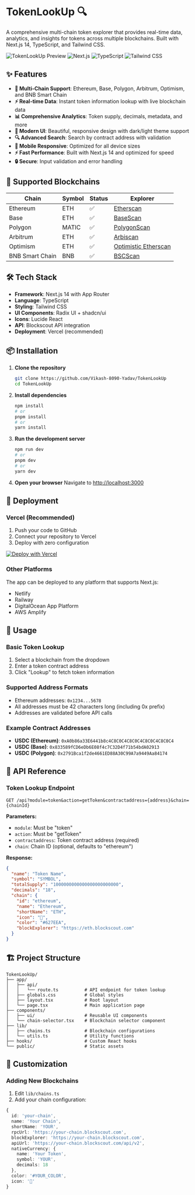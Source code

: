 # TokenLookUp 🔍

A comprehensive multi-chain token explorer that provides real-time data, analytics, and insights for tokens across multiple blockchains. Built with Next.js 14, TypeScript, and Tailwind CSS.

![TokenLookUp Preview](https://img.shields.io/badge/Status-In%20Development-yellow)
![Next.js](https://img.shields.io/badge/Next.js-14.2.16-black)
![TypeScript](https://img.shields.io/badge/TypeScript-5.0-blue)
![Tailwind CSS](https://img.shields.io/badge/Tailwind%20CSS-4.1.9-38B2AC)

## ✨ Features

- **🔗 Multi-Chain Support**: Ethereum, Base, Polygon, Arbitrum, Optimism, and BNB Smart Chain
- **⚡ Real-time Data**: Instant token information lookup with live blockchain data
- **📊 Comprehensive Analytics**: Token supply, decimals, metadata, and more
- **🎨 Modern UI**: Beautiful, responsive design with dark/light theme support
- **🔍 Advanced Search**: Search by contract address with validation
- **📱 Mobile Responsive**: Optimized for all device sizes
- **⚡ Fast Performance**: Built with Next.js 14 and optimized for speed
- **🔒 Secure**: Input validation and error handling

## 🚀 Supported Blockchains

| Chain | Symbol | Status | Explorer |
|-------|--------|--------|----------|
| Ethereum | ETH | ✅ | [Etherscan](https://eth.blockscout.com) |
| Base | ETH | ✅ | [BaseScan](https://base.blockscout.com) |
| Polygon | MATIC | ✅ | [PolygonScan](https://polygon.blockscout.com) |
| Arbitrum | ETH | ✅ | [Arbiscan](https://arbitrum.blockscout.com) |
| Optimism | ETH | ✅ | [Optimistic Etherscan](https://optimism.blockscout.com) |
| BNB Smart Chain | BNB | ✅ | [BSCScan](https://bsc.blockscout.com) |

## 🛠️ Tech Stack

- **Framework**: Next.js 14 with App Router
- **Language**: TypeScript
- **Styling**: Tailwind CSS
- **UI Components**: Radix UI + shadcn/ui
- **Icons**: Lucide React
- **API**: Blockscout API integration
- **Deployment**: Vercel (recommended)

## 📦 Installation

1. **Clone the repository**
   ```bash
   git clone https://github.com/Vikash-8090-Yadav/TokenLookUp
   cd TokenLookUp
   ```

2. **Install dependencies**
   ```bash
   npm install
   # or
   pnpm install
   # or
   yarn install
   ```

3. **Run the development server**
   ```bash
   npm run dev
   # or
   pnpm dev
   # or
   yarn dev
   ```

4. **Open your browser**
   Navigate to [http://localhost:3000](http://localhost:3000)

## 🚀 Deployment

### Vercel (Recommended)

1. Push your code to GitHub
2. Connect your repository to Vercel
3. Deploy with zero configuration

[![Deploy with Vercel](https://vercel.com/button)](https://vercel.com/new/clone?repository-url=https://github.com/yourusername/TokenLookUp)

### Other Platforms

The app can be deployed to any platform that supports Next.js:
- Netlify
- Railway
- DigitalOcean App Platform
- AWS Amplify

## 📖 Usage

### Basic Token Lookup

1. Select a blockchain from the dropdown
2. Enter a token contract address
3. Click "Lookup" to fetch token information

### Supported Address Formats

- Ethereum addresses: `0x1234...5678`
- All addresses must be 42 characters long (including 0x prefix)
- Addresses are validated before API calls

### Example Contract Addresses

- **USDC (Ethereum)**: `0xA0b86a33E6441b8c4C8C0C4C8C0C4C8C0C4C8C0C4`
- **USDC (Base)**: `0x833589fCD6eDb6E08f4c7C32D4f71b54bdA02913`
- **USDC (Polygon)**: `0x2791Bca1f2de4661ED88A30C99A7a9449Aa84174`

## 🔧 API Reference

### Token Lookup Endpoint

```http
GET /api?module=token&action=getToken&contractaddress={address}&chain={chainId}
```

**Parameters:**
- `module`: Must be "token"
- `action`: Must be "getToken"
- `contractaddress`: Token contract address (required)
- `chain`: Chain ID (optional, defaults to "ethereum")

**Response:**
```json
{
  "name": "Token Name",
  "symbol": "SYMBOL",
  "totalSupply": "1000000000000000000000000",
  "decimals": "18",
  "chain": {
    "id": "ethereum",
    "name": "Ethereum",
    "shortName": "ETH",
    "icon": "🔷",
    "color": "#627EEA",
    "blockExplorer": "https://eth.blockscout.com"
  }
}
```

## 🏗️ Project Structure

```
TokenLookUp/
├── app/
│   ├── api/
│   │   └── route.ts          # API endpoint for token lookup
│   ├── globals.css           # Global styles
│   ├── layout.tsx            # Root layout
│   └── page.tsx              # Main application page
├── components/
│   ├── ui/                   # Reusable UI components
│   └── chain-selector.tsx    # Blockchain selector component
├── lib/
│   ├── chains.ts             # Blockchain configurations
│   └── utils.ts              # Utility functions
├── hooks/                    # Custom React hooks
└── public/                   # Static assets
```

## 🎨 Customization

### Adding New Blockchains

1. Edit `lib/chains.ts`
2. Add your chain configuration:

```typescript
{
  id: 'your-chain',
  name: 'Your Chain',
  shortName: 'YOUR',
  rpcUrl: 'https://your-chain.blockscout.com',
  blockExplorer: 'https://your-chain.blockscout.com',
  apiUrl: 'https://your-chain.blockscout.com/api/v2',
  nativeCurrency: {
    name: 'Your Token',
    symbol: 'YOUR',
    decimals: 18
  },
  color: '#YOUR_COLOR',
  icon: '🔷'
}
```
